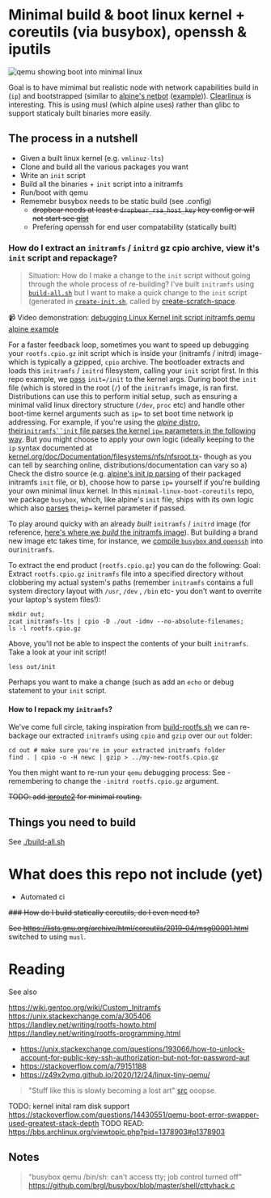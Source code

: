 # Minimal build & boot linux kernel + coreutils (via busybox), openssh & iputils

![qemu showing boot into minimal linux](./img/boot-qemu-example.png)

Goal is to have mimimal but realistic node with network capabilities build in (`ip`) and bootstrapped (similar to [alpine's netbot](https://boot.alpinelinux.org/) ([example](https://github.com/KarmaComputing/server-bootstrap/blob/494089caa2c88bbf37a739aa96561231d5847be5/.github/workflows/build-alpine-netboot-image-zfs.yml#L1))). [Clearlinux](https://github.com/clearlinux/distribution) is interesting. This is using musl (which alpine uses) rather than glibc to support staticaly built binaries more easily.


## The process in a nutshell

- Given a built linux kernel (e.g. `vmlinuz-lts`)
- Clone and build all the various packages you want
- Write an `init` script
- Build all the binaries + `init` script into a initramfs
- Run/boot with qemu
- Rememebr busybox needs to be static build (see .config)
  - <strike>dropbear needs at least a `dropbear_rsa_host_key` key config or will not start see [gist](https://gist.github.com/mad4j/7983719) </strike>
  - Prefering openssh for end user compatability (statically built)

### How do I extract an `initramfs` / `initrd` gz cpio archive, view it's `init` script and repackage?

> Situation: How do I make a change to the `init` script without going through the whole process of re-building? I've built `initramfs` using [`build-all.sh`](https://github.com/KarmaComputing/minimal-linux-boot-coreutils/blob/c64027b54b12d488f83cef75b5fbfee3d444e661/build-all.sh#L1) but I want to make a quick change to the `init` script (generated in [`create-init.sh`](https://github.com/KarmaComputing/minimal-linux-boot-coreutils/blob/c64027b54b12d488f83cef75b5fbfee3d444e661/create-init.sh#L1), called by [create-scratch-space](https://github.com/KarmaComputing/minimal-linux-boot-coreutils/blob/c64027b54b12d488f83cef75b5fbfee3d444e661/create-scratch-space.sh#L71).

📹 Video demonstration: [debugging Linux Kernel init script initramfs qemu alpine example](https://youtu.be/lpCHsihnV50)

For a faster feedback loop, sometimes you want to speed up debugging your `rootfs.cpio.gz` init script which is inside your (initramfs / initrd) image- which is typically a gzipped, `cpio` archive. The bootloader extracts and loads this `initramfs` / `initrd` filesystem, calling your `init` script first. In this repo example, we [pass](https://github.com/KarmaComputing/minimal-linux-boot-coreutils/blob/c64027b54b12d488f83cef75b5fbfee3d444e661/run-qemu.sh#L5C144-L5C154) `init=/init` to the kernel args. During boot the `init` file
(which is stored in the root (`/`) of the `initramfs` image, is ran first. Distributions can use this to perform initial setup, such as ensuring
a minimal valid linux directory structure (`/dev`, `proc` etc) and handle other boot-time kernel arguments such as `ip=` to set boot time network ip addressing. For example, if you're using  the [_alpine_ distro, their`initramfs``init` file
parses the kernel `ip=` parameters in the following way](https://gitlab.alpinelinux.org/alpine/mkinitfs/-/blob/master/initramfs-init.in?ref_type=heads#L184-206). But you might choose to apply your own logic (ideally keeping to the `ip` syntax documented at [kernel.org/doc/Documentation/filesystems/nfs/nfsroot.tx](https://www.kernel.org/doc/Documentation/filesystems/nfs/nfsroot.txt#:~:text=ip%3D%3Cclient%2Dip%3E%3A%3Cserver%2Dip%3E%3A%3Cgw%2Dip%3E%3A%3Cnetmask%3E%3A%3Chostname%3E%3A%3Cdevice%3E%3A%3Cautoconf%3E%3A%0A%20%20%20%3Cdns0%2Dip%3E%3A%3Cdns1%2Dip%3E%3A%3Cntp0%2Dip%3E)- though as you can tell by searching online, distributions/documentation can vary so a) Check the distro source (e.g. [alpine's init ip parsing](https://gitlab.alpinelinux.org/alpine/mkinitfs/-/blob/master/initramfs-init.in?ref_type=heads#L184-206) of their packaged initramfs `init` file, or b), choose how to parse `ip=` yourself if you're building your own minimal linux kernel. In this `minimal-linux-boot-coreutils` repo, we package `busybox`, which, like alpine's `init` file, ships with its own logic which also [parses](https://github.com/search?q=repo%3Amirror%2Fbusybox%20ip%3D&type=code) the`ip=` kernel parameter if passed.
 
To play around quicky with an already *built* `initramfs` / `initrd` image (for reference, [here's where we _build_ the initramfs image](https://github.com/KarmaComputing/minimal-linux-boot-coreutils/blob/c64027b54b12d488f83cef75b5fbfee3d444e661/build-rootfs.sh#L7)). But building a brand new image etc takes time, for instance, we [compile `busybox` and `openssh`](https://github.com/KarmaComputing/minimal-linux-boot-coreutils/blob/c64027b54b12d488f83cef75b5fbfee3d444e661/build-all.sh#L26-L35) into our`initramfs`. 

To extract the end product (`rootfs.cpio.gz`) you can do the following:
Goal: Extract `rootfs.cpio.gz` `initramfs` file into a specified directory without clobbering my actual system's paths (remember `initramfs` contains a full system directory layout with `/usr`, `/dev` , `/bin` etc- you don't want to overrite your laptop's system files!):
```
mkdir out;
zcat initramfs-lts | cpio -D ./out -idmv --no-absolute-filenames;
ls -l rootfs.cpio.gz
```
Above, you'll not be able to inspect the contents of your built `initramfs`. Take a look at your init script!
```
less out/init
```
Perhaps you want to make a change (such as add an `echo` or debug statement to your `init` script.

#### How to I repack my `initramfs`?

We've come full circle, taking inspiration from [build-rootfs.sh](https://github.com/KarmaComputing/minimal-linux-boot-coreutils/blob/c64027b54b12d488f83cef75b5fbfee3d444e661/build-rootfs.sh#L7) we can re-backage our extracted `initramfs` using `cpio` and `gzip` over our `out` folder:

```
cd out # make sure you're in your extracted initramfs folder
find . | cpio -o -H newc | gzip > ../my-new-rootfs.cpio.gz
```

You then might want to re-run your `qemu` debugging process: See [](https://github.com/KarmaComputing/minimal-linux-boot-coreutils/blob/c64027b54b12d488f83cef75b5fbfee3d444e661/run-qemu.sh#L5)- remembering to change the `-initrd rootfs.cpio.gz` argument.

<strike>TODO: add [iproute2](https://github.com/iproute2/iproute2) for minimal routing.</strike>

## Things you need to build

See [./build-all.sh](./build-all.sh)

# What does this repo not include (yet)

- Automated ci

<strike>### How do I build statically coreutils, do I even need to?

See https://lists.gnu.org/archive/html/coreutils/2019-04/msg00001.html </strike> switched to using `musl`.


# Reading
See also

https://wiki.gentoo.org/wiki/Custom_Initramfs
https://unix.stackexchange.com/a/305406
https://landley.net/writing/rootfs-howto.html
https://landley.net/writing/rootfs-programming.html
- https://unix.stackexchange.com/questions/193066/how-to-unlock-account-for-public-key-ssh-authorization-but-not-for-password-aut
- https://stackoverflow.com/a/79151188
- https://z49x2vmq.github.io/2020/12/24/linux-tiny-qemu/

> "Stuff like this is slowly becoming a lost art" [src](https://www.linuxquestions.org/questions/linux-general-1/bin-bash-as-primary-init-4175543547/#post5367386) ooopse.


TODO: kernel inital ram disk support https://stackoverflow.com/questions/14430551/qemu-boot-error-swapper-used-greatest-stack-depth
TODO READ: https://bbs.archlinux.org/viewtopic.php?pid=1378903#p1378903

## Notes

> "busybox qemu /bin/sh: can't access tty; job control turned off"
> https://github.com/brgl/busybox/blob/master/shell/cttyhack.c
